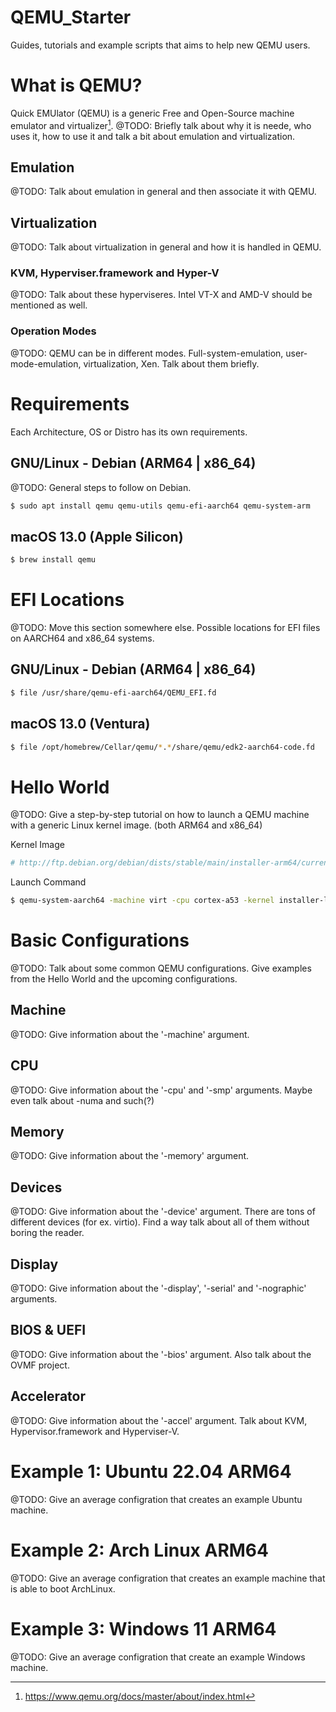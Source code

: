 # QEMU_Starter
Guides, tutorials and example scripts that aims to help new QEMU users.

# What is QEMU?
Quick EMUlator (QEMU) is a generic Free and Open-Source machine emulator and virtualizer[^1].
@TODO: Briefly talk about why it is neede, who uses it, how to use it and talk a bit about emulation and virtualization.

## Emulation
@TODO: Talk about emulation in general and then associate it with QEMU.

## Virtualization
@TODO: Talk about virtualization in general and how it is handled in QEMU.

### KVM, Hyperviser.framework and Hyper-V
@TODO: Talk about these hyperviseres. Intel VT-X and AMD-V should be mentioned as well.

### Operation Modes
@TODO: QEMU can be in different modes. Full-system-emulation, user-mode-emulation, virtualization, Xen. Talk about them briefly.

# Requirements
Each Architecture, OS or Distro has its own requirements.

## GNU/Linux - Debian (ARM64 | x86_64)
@TODO: General steps to follow on Debian.

```bash
$ sudo apt install qemu qemu-utils qemu-efi-aarch64 qemu-system-arm
```

## macOS 13.0 (Apple Silicon)
 ```bash
$ brew install qemu
```

# EFI Locations
@TODO: Move this section somewhere else.
Possible locations for EFI files on AARCH64 and x86_64 systems.

## GNU/Linux - Debian (ARM64 | x86_64)
```bash
$ file /usr/share/qemu-efi-aarch64/QEMU_EFI.fd
```

## macOS 13.0 (Ventura)
```bash
$ file /opt/homebrew/Cellar/qemu/*.*/share/qemu/edk2-aarch64-code.fd 
```

# Hello World
@TODO: Give a step-by-step tutorial on how to launch a QEMU machine with a generic Linux kernel image. (both ARM64 and x86_64)

Kernel Image
```bash
# http://ftp.debian.org/debian/dists/stable/main/installer-arm64/current/images/netboot/debian-installer/arm64/
```

Launch Command
```bash
$ qemu-system-aarch64 -machine virt -cpu cortex-a53 -kernel installer-linux -nographic
```

# Basic Configurations
@TODO: Talk about some common QEMU configurations. Give examples from the Hello World and the upcoming configurations.

## Machine
@TODO: Give information about the '-machine' argument.

## CPU
@TODO: Give information about the '-cpu' and '-smp' arguments. Maybe even talk about -numa and such(?)

## Memory
@TODO: Give information about the '-memory' argument.

## Devices
@TODO: Give information about the '-device' argument. There are tons of different devices (for ex. virtio). Find a way talk about all of them without boring the reader.

## Display
@TODO: Give information about the '-display', '-serial' and '-nographic' arguments.

## BIOS & UEFI
@TODO: Give information about the '-bios' argument. Also talk about the OVMF project.

## Accelerator
@TODO: Give information about the '-accel' argument. Talk about KVM, Hypervisor.framework and Hyperviser-V.

# Example 1: Ubuntu 22.04 ARM64
@TODO: Give an average configration that creates an example Ubuntu machine.

# Example 2: Arch Linux ARM64
@TODO: Give an average configration that creates an example machine that is able to boot ArchLinux.

# Example 3: Windows 11 ARM64
@TODO: Give an average configration that create an example Windows machine.

[^1]: https://www.qemu.org/docs/master/about/index.html

